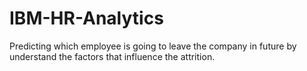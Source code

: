 # IBM-HR-Analytics
Predicting which employee is going to leave the company in future by understand the factors that influence the attrition.
